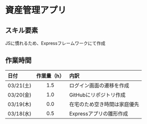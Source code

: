# 資産管理アプリ

## スキル要素

JSに慣れるため、Expressフレームワークにて作成

## 作業時間

| 日付  | 作業量（h） | 内訳 |
| :--- | :---: | :--- |
| 03/21(土)  | 1.5 | ログイン画面の遷移を作成 |
| 03/20(金)  | 1.0 | GitHubにリポジトリ作成 |
| 03/19(木) | 0.0 | 在宅のため空き時間は家庭優先 |
| 03/18(水) | 0.5 | Expressアプリの雛形作成 |
